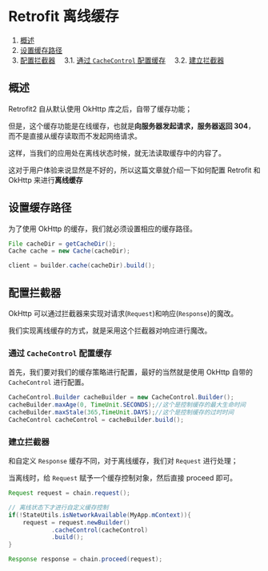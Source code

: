 # Retrofit 离线缓存

<!-- MDTOC maxdepth:6 firsth1:0 numbering:1 flatten:0 bullets:0 updateOnSave:1 -->

1. [概述](#概述)
2. [设置缓存路径](#设置缓存路径)
3. [配置拦截器](#配置拦截器)
&emsp;3.1. [通过 `CacheControl` 配置缓存](#通过-cachecontrol-配置缓存)
&emsp;3.2. [建立拦截器](#建立拦截器)

<!-- /MDTOC -->

## 概述

Retrofit2 自从默认使用 OkHttp 库之后，自带了缓存功能；

但是，这个缓存功能是在线缓存，也就是**向服务器发起请求，服务器返回 304**，而不是直接从缓存读取而不发起网络请求。

这样，当我们的应用处在离线状态时候，就无法读取缓存中的内容了。

这对于用户体验来说显然是不好的，所以这篇文章就介绍一下如何配置 Retrofit 和 OkHttp 来进行**离线缓存**

## 设置缓存路径

为了使用 OkHttp 的缓存，我们就必须设置相应的缓存路径。

```java
File cacheDir = getCacheDir();
Cache cache = new Cache(cacheDir);

client = builder.cache(cacheDir).build();
```

## 配置拦截器

OkHttp 可以通过拦截器来实现对请求(`Request`)和响应(`Response`)的魔改。

我们实现离线缓存的方式，就是采用这个拦截器对响应进行魔改。

### 通过 `CacheControl` 配置缓存

首先，我们要对我们的缓存策略进行配置，最好的当然就是使用 OkHttp 自带的 `CacheControl` 进行配置。

```java
CacheControl.Builder cacheBuilder = new CacheControl.Builder();
cacheBuilder.maxAge(0, TimeUnit.SECONDS);//这个是控制缓存的最大生命时间
cacheBuilder.maxStale(365,TimeUnit.DAYS);//这个是控制缓存的过时时间
CacheControl cacheControl = cacheBuilder.build();
```

### 建立拦截器

和自定义 `Response` 缓存不同，对于离线缓存，我们对 `Request` 进行处理；

当离线时，给 `Request` 赋予一个缓存控制对象，然后直接 proceed 即可。

```java
Request request = chain.request();

// 离线状态下才进行自定义缓存控制
if(!StateUtils.isNetworkAvailable(MyApp.mContext)){
    request = request.newBuilder()
            .cacheControl(cacheControl)
            .build();
}

Response response = chain.proceed(request);
```

